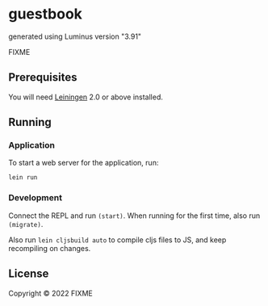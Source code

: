 # guestbook

generated using Luminus version "3.91"

FIXME

## Prerequisites

You will need [Leiningen][1] 2.0 or above installed.

[1]: https://github.com/technomancy/leiningen

## Running

### Application

To start a web server for the application, run:

    lein run 
    
### Development

Connect the REPL and run `(start)`. When running for the first time, also run `(migrate)`.

Also run `lein cljsbuild auto` to compile cljs files to JS, and keep recompiling on changes.

## License

Copyright © 2022 FIXME
